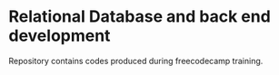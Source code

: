 # Relational Database and back end development
Repository contains codes produced during freecodecamp training. 

